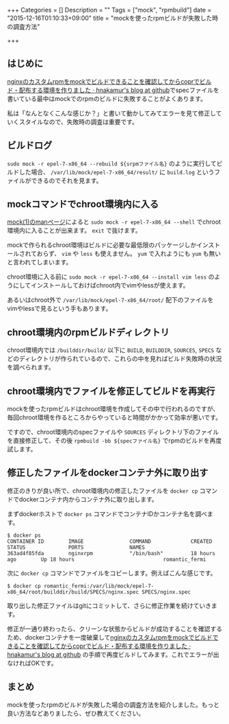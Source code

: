 +++
Categories = []
Description = ""
Tags = ["mock", "rpmbuild"]
date = "2015-12-16T01:10:33+09:00"
title = "mockを使ったrpmビルドが失敗した時の調査方法"

+++

## はじめに
[nginxのカスタムrpmをmockでビルドできることを確認してからcoprでビルド・配布する環境を作りました · hnakamur's blog at github](/blog/2015/12/15/using_mock_and_copr_to_build_nginx_rpm_on_docker/)でspecファイルを書いている最中はmockでのrpmのビルドに失敗することがよくあります。

私は「なんとなくこんな感じか？」と書いて動かしてみてエラーを見て修正していくスタイルなので、失敗時の調査は重要です。

## ビルドログ

`sudo mock -r epel-7-x86_64 --rebuild ${srpmファイル名}` のように実行してビルドした場合、 `/var/lib/mock/epel-7-x86_64/result/` に `build.log` というファイルができるのでそれを見ます。

## mockコマンドでchroot環境内に入る

[mock(1)のmanページ](http://linux.die.net/man/1/mock)によると `sudo mock -r epel-7-x86_64 --shell` でchroot環境内に入ることが出来ます。 `exit` で抜けます。

mockで作られるchroot環境はビルドに必要な最低限のパッケージしかインストールされておらず、 `vim` や `less` も使えません。 `yum` で入れようにも `yum` も無いと言われてしまいます。

chroot環境に入る前に `sudo mock -r epel-7-x86_64 --install vim less` のようにしてインストールしておけばchroot内でvimやlessが使えます。

あるいはchroot外で `/var/lib/mock/epel-7-x86_64/root/` 配下のファイルをvimやlessで見るという手もあります。


## chroot環境内のrpmビルドディレクトリ

chroot環境内では `/builddir/build/` 以下に `BUILD`, `BUILDDIR`, `SOURCES`, `SPECS` などのディレクトリが作られているので、これらの中を見ればビルド失敗時の状況を調べられます。


## chroot環境内でファイルを修正してビルドを再実行

mockを使ったrpmビルドはchroot環境を作成してその中で行われるのですが、毎回chroot環境を作るところからやっていると時間がかかって効率が悪いです。

ですので、chroot環境内のspecファイルや `SOURCES` ディレクトリ下のファイルを直接修正して、その後 `rpmbuild -bb ${specファイル名}` でrpmのビルドを再度試します。


## 修正したファイルをdockerコンテナ外に取り出す

修正のきりが良い所で、chroot環境内の修正したファイルを `docker cp` コマンドでdockerコンテナ内からコンテナ外に取り出します。

まずdockerホストで `docker ps` コマンドでコンテナIDかコンテナ名を調べます。

```
$ docker ps
CONTAINER ID        IMAGE               COMMAND             CREATED             STATUS              PORTS               NAMES
363ad4f85fda        nginxrpm            "/bin/bash"         18 hours ago        Up 18 hours                             romantic_fermi
```

次に `docker cp` コマンドでファイルをコピーします。例えばこんな感じです。

```
$ docker cp romantic_fermi:/var/lib/mock/epel-7-x86_64/root/builddir/build/SPECS/nginx.spec SPECS/nginx.spec
```

取り出した修正ファイルはgitにコミットして、さらに修正作業を続けていきます。

修正が一通り終わったら、クリーンな状態からビルドが成功することを確認するため、dockerコンテナを一度破棄して[nginxのカスタムrpmをmockでビルドできることを確認してからcoprでビルド・配布する環境を作りました · hnakamur's blog at github](http://localhost:1313/blog/2015/12/15/using_mock_and_copr_to_build_nginx_rpm_on_docker/) の手順で再度ビルドしてみます。これでエラーが出なければOKです。

## まとめ
mockを使ったrpmのビルドが失敗した場合の調査方法を紹介しました。もっと良い方法などありましたら、ぜひ教えてください。
